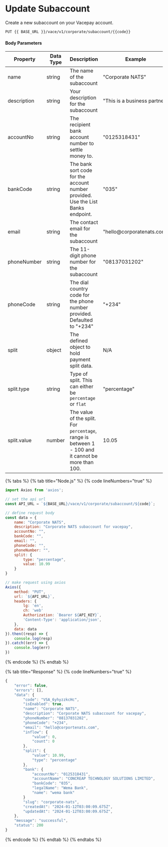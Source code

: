 # Update Subaccount

Create a new subaccount on your Vacepay account.

```
PUT {{ BASE_URL }}/vace/v1/corporate/subaccount/{{code}}
```

#### Body Parameters

<table><thead><tr><th width="135">Property</th><th width="114">Data Type</th><th width="283">Description</th><th width="190">Example</th><th>Required</th></tr></thead><tbody><tr><td>name</td><td>string</td><td>The name of the subaccount</td><td>"Corporate NATS"</td><td>No</td></tr><tr><td>description</td><td>string</td><td>Your description for the subaccount</td><td>"This is a business partner"</td><td>No</td></tr><tr><td>accountNo</td><td>string</td><td>The recipient bank account number to settle money to.</td><td>"0125318431"</td><td>No</td></tr><tr><td>bankCode</td><td>string</td><td>The bank sort code for the account number provided. Use the List Banks endpoint.</td><td>"035"</td><td>No</td></tr><tr><td>email</td><td>string</td><td>The contact email for the subaccount</td><td>"hello@corporatenats.com"</td><td>No</td></tr><tr><td>phoneNumber</td><td>string</td><td>The 11-digit phone number for the subaccount</td><td>"08137031202"</td><td>No</td></tr><tr><td>phoneCode</td><td>string</td><td>The dial country code for the phone number provided. Defaulted to "+234"</td><td>"+234"</td><td>No</td></tr><tr><td>split</td><td>object</td><td>The defined object to hold payment split data.</td><td>N/A</td><td>No</td></tr><tr><td>split.type</td><td>string</td><td>Type of split. This can either be <code>percentage</code> or <code>flat</code></td><td>"percentage"</td><td>No</td></tr><tr><td>split.value</td><td>number</td><td>The value of the split. For <code>percentage</code>, range is between 1 - 100 and it cannot be more than 100. </td><td>10.05</td><td>No</td></tr></tbody></table>

{% tabs %}
{% tab title="Node.js" %}
{% code lineNumbers="true" %}
```javascript
import Axios from 'axios';

// set the api url
const API_URL = `${BASE_URL}/vace/v1/corporate/subaccount/${code}`;

// define request body
const data = {
    name: "Corporate NATS", 
    description: "Corporate NATS subaccount for vacepay", 
    accountNo: "", 
    bankCode: "", 
    email: "", 
    phoneCode: "", 
    phoneNumber: "", 
    split: {
        type: "percentage",
        value: 10.99
    }
}

// make request using axios
Axios({
    method: "PUT",
    url: `${API_URL}`,
    headers: {
        lg: 'en',
        ch: 'web'
        Authorization: `Bearer ${API_KEY}`,
        'Content-Type': 'application/json',
    },
    data: data
}).then((resp) => {
    console.log(resp)
}).catch((err) => {
    console.log(err)
})
```
{% endcode %}
{% endtab %}

{% tab title="Response" %}
{% code lineNumbers="true" %}
```javascript
{
    "error": false,
    "errors": [],
    "data": {
        "code": "VSA_6yhyzzkcHc",
        "isEnabled": true,
        "name": "Corporate NATS",
        "description": "Corporate NATS subaccount for vacepay",
        "phoneNumber": "08137031202",
        "phoneCode": "+234",
        "email": "hello@corportenats.com",
        "inflow": {
            "value": 0,
            "count": 0
        },
        "split": {
            "value": 10.99,
            "type": "percentage"
        },
        "bank": {
            "accountNo": "0125318431",
            "accountName": "CONCREAP TECHNOLOGY SOLUTIONS LIMITED",
            "bankCode": "035",
            "legalName": "Wema Bank",
            "name": "wema bank"
        }
        "slug": "corporate-nats",
        "createdAt": "2024-01-12T03:00:09.675Z",
        "updatedAt": "2024-01-12T03:00:09.675Z",
    },
    "message": "successful",
    "status": 200
}
```
{% endcode %}
{% endtab %}
{% endtabs %}

